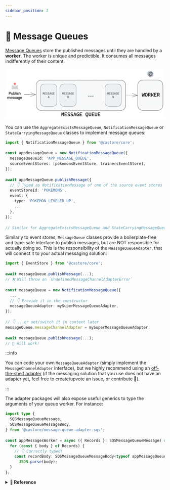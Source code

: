 ```yaml
---
sidebar_position: 2
---
```


# 📨 Message Queues

[Message Queues](https://en.wikipedia.org/wiki/Message_queue) store the published messages until they are handled by a **worker**. The worker is unique and predictible. It consumes all messages indifferently of their content.

![Message Queue](../../assets/docSchemas/messageQueue.png)

You can use the `AggregateExistsMessageQueue`, `NotificationMessageQueue` or `StateCarryingMessageQueue` classes to implement message queues:

```ts
import { NotificationMessageQueue } from '@castore/core';

const appMessageQueue = new NotificationMessageQueue({
  messageQueueId: 'APP_MESSAGE_QUEUE',
  sourceEventStores: [pokemonsEventStore, trainersEventStore],
});

await appMessageQueue.publishMessage({
  // 👇 Typed as NotificationMessage of one of the source event stores
  eventStoreId: 'POKEMONS',
  event: {
    type: 'POKEMON_LEVELED_UP',
    ...
  },
});

// Similar for AggregateExistsMessageQueue and StateCarryingMessageQueue
```

Similarly to event stores, `MessageQueue` classes provide a boilerplate-free and type-safe interface to publish messages, but are NOT responsible for actually doing so. This is the responsibility of the `MessageQueueAdapter`, that will connect it to your actual messaging solution:

```ts
import { EventStore } from '@castore/core';

await messageQueue.publishMessage(...);
// ❌ Will throw an `UndefinedMessageChannelAdapterError`

const messageQueue = new NotificationMessageQueue({
  ...
  // 👇 Provide it in the constructor
  messageQueueAdapter: mySuperMessageQueueAdapter,
});

// 👇 ...or set/switch it in context later
messageQueue.messageChannelAdapter = mySuperMessageQueueAdapter;

await messageQueue.publishMessage(...);
// 🙌 Will work!
```

:::info

You can code your own `MessageQueueAdapter` (simply implement the `MessageChannelAdapter` interface), but we highly recommend using an [off-the-shelf adapter](../4-packages.md#-message-queue-adapters) (if the messaging solution that you use does not have an adapter yet, feel free to create/upvote an issue, or contribute 🤗).

:::

The adapter packages will also expose useful generics to type the arguments of your queue worker. For instance:

```ts
import type {
  SQSMessageQueueMessage,
  SQSMessageQueueMessageBody,
} from '@castore/message-queue-adapter-sqs';

const appMessagesWorker = async ({ Records }: SQSMessageQueueMessage) => {
  for (const { body } of Records) {
    // 👇 Correctly typed!
    const recordBody: SQSMessageQueueMessageBody<typeof appMessageQueue> =
      JSON.parse(body);
  }
};
```

<details>
<summary>
  <b>🔧 Reference</b>
</summary>

**Constructor:**

- <code>messageQueueId <i>(string)</i></code>: A string identifying the message queue
- <code>sourceEventStores <i>(EventStore[])</i></code>: List of event stores that the message queue will broadcast events from
- <code>messageQueueAdapter <i>(?MessageChannelAdapter)</i></code>: Message queue adapter

**Properties:**

- <code>messageChannelId <i>(string)</i></code>

```ts
const appMessageQueueId = appMessageQueue.messageChannelId;
// => 'APP_MESSAGE_QUEUE'
```

- <code>sourceEventStores <i>(EventStore[])</i></code>

```ts
const appMessageQueueSourceEventStores = appMessageQueue.sourceEventStores;
// => [pokemonsEventStore, trainersEventStore...]
```

- <code>messageChannelAdapter <i>?MessageChannelAdapter</i></code>: Returns the associated message queue adapter (potentially undefined)

```ts
const appMessageQueueAdapter = appMessageQueue.messageChannelAdapter;
// => undefined (we did not provide one in this example)
```

> ☝️ The `messageChannelAdapter` is not read-only so you do not have to provide it right away.

---

**Async Methods:**

The following methods interact with the messaging solution of your application through a `MessageQueueAdapter`. They will throw an `UndefinedMessageChannelAdapterError` if you did not provide one.

- <code>publishMessage <i>((message: Message, opt?: OptionsObj) => Promise&lt;void&gt;)</i></code>: Publish a <code>Message</code> (of the appropriate type) to the message queue.

  `OptionsObj` contains the following properties:

  - <code>replay <i>(?boolean = false)</i></code>: Signals that the event is not happening in real-time, e.g. in maintenance or migration operations. This information can be used downstream to react appropriately. Check the implementation of you adapter for more details.

- <code>publishMessages <i>((messages: Message[], opt?: OptionsObj) => Promise&lt;void&gt;)</i></code>: Publish several <code>Messages</code> (of the appropriate type) to the message queue. Options are similar to the <code>publishMessage</code> options.
- <code>getAggregateAndPublishMessage <i>((message: NotificationMessage) => Promise&lt;void&gt;)</i></code>: <i>(StateCarryingMessageQueues only)</i> Append the matching aggregate (with correct version) to a <code>NotificationMessage</code> and turn it into a <code>StateCarryingMessage</code> before publishing it to the message queue. Uses the message queue event stores: Make sure that they have correct adapters set up.

---

**Type Helpers:**

- `MessageChannelMessage`: Given a `MessageQueue`, returns the TS type of its messages

```ts
import type { MessageChannelMessage } from '@castore/core';

type AppMessage = MessageChannelMessage<typeof appMessageQueue>;

// 👇 Equivalent to:
type AppMessage = EventStoreNotificationMessage<
  typeof pokemonsEventStore | typeof trainersEventStore...
>;
```

</details>
